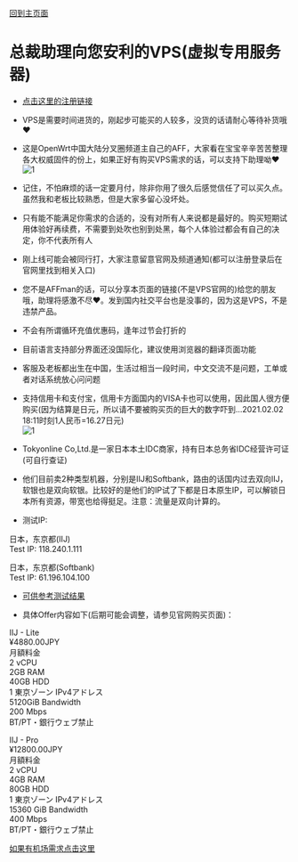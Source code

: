 [回到主页面](https://boduoyejieyi666.github.io/whonolikeboduoyejieyi/)             

# 总裁助理向您安利的VPS(虚拟专用服务器)          
* [点击这里的注册链接](https://www.tokyonline.com/aff.php?aff=2)       
* VPS是需要时间进货的，刚起步可能买的人较多，没货的话请耐心等待补货哦❤          
* 这是OpenWrt中国大陆分叉圈频道主自己的AFF，大家看在宝宝辛辛苦苦整理各大权威固件的份上，如果正好有购买VPS需求的话，可以支持下助理呦❤         
![1](https://user-images.githubusercontent.com/73426989/121070198-ff142e80-c800-11eb-9a44-0418e3ffffd5.png)              
* 记住，不怕麻烦的话一定要月付，除非你用了很久后感觉信任了可以买久点。虽然我和老板比较熟悉，但是大家多留心没坏处。              
* 只有能不能满足你需求的合适的，没有对所有人来说都是最好的。购买短期试用体验好再续费，不需要到处吹也别到处黑，每个人体验过都会有自己的决定，你不代表所有人            
* 刚上线可能会被同行打，大家注意留意官网及频道通知(都可以注册登录后在官网里找到相关入口)             
* 您不是AFFman的话，可以分享本页面的链接(不是VPS官网的)给您的朋友哦，助理将感激不尽❤。发到国内社交平台也是没事的，因为这是VPS，不是违禁产品。                         
* 不会有所谓循环充值优惠码，逢年过节会打折的       
* 目前语言支持部分界面还没国际化，建议使用浏览器的翻译页面功能     
* 客服及老板都出生在中国，生活过相当一段时间，中文交流不是问题，工单或者对话系统放心问问题        
* 支持信用卡和支付宝，信用卡方面国内的VISA卡也可以使用，因此国人很方便购买(因为结算是日元，所以请不要被购买页的巨大的数字吓到...2021.02.02 18:11时刻1人民币=16.27日元)       
![1](https://user-images.githubusercontent.com/73426989/121070460-52867c80-c801-11eb-97c5-aa481389dcfd.png)     
* Tokyonline Co,Ltd.是一家日本本土IDC商家，持有日本总务省IDC经营许可证(可自行查证)            
* 他们目前卖2种类型机器，分别是IIJ和Softbank，路由的话国内过去双向IIJ，软银也是双向软银。比较好的是他们的IP试了下都是日本原生IP，可以解锁日本所有资源，带宽也给得挺足。注意：流量是双向计算的。   

* 测试IP:        

日本，东京都(IIJ)     
Test IP: 118.240.1.111     

日本，东京都(Softbank)               
Test IP: 61.196.104.100       

* [可供参考测试结果](./MyFanFanTest.md)       

* 具体Offer内容如下(后期可能会调整，请参见官网购买页面)：          

IIJ - Lite         
¥4880.00JPY             
月額料金                
2 vCPU        
2GB RAM       
40GB HDD      
1 東京ゾーン IPv4アドレス         
5120GiB Bandwidth         
200 Mbps            
BT/PT・銀行ウェブ禁止        

IIJ - Pro         
¥12800.00JPY         
月額料金          
2 vCPU            
4GB RAM           
80GB HDD          
1 東京ゾーン IPv4アドレス             
15360 GiB Bandwidth        
400 Mbps           
BT/PT・銀行ウェブ禁止          

[如果有机场需求点击这里](https://boduoyejieyi666.github.io/whonolikeboduoyejieyi/youlian/jichang.html)             
